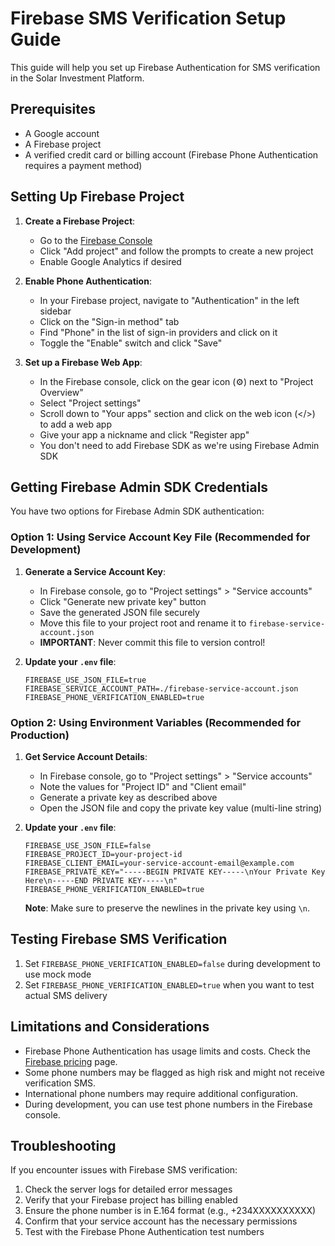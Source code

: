 # Firebase SMS Verification Setup Guide

This guide will help you set up Firebase Authentication for SMS verification in the Solar Investment Platform.

## Prerequisites

- A Google account
- A Firebase project
- A verified credit card or billing account (Firebase Phone Authentication requires a payment method)

## Setting Up Firebase Project

1. **Create a Firebase Project**:
   - Go to the [Firebase Console](https://console.firebase.google.com/)
   - Click "Add project" and follow the prompts to create a new project
   - Enable Google Analytics if desired

2. **Enable Phone Authentication**:
   - In your Firebase project, navigate to "Authentication" in the left sidebar
   - Click on the "Sign-in method" tab
   - Find "Phone" in the list of sign-in providers and click on it
   - Toggle the "Enable" switch and click "Save"

3. **Set up a Firebase Web App**:
   - In the Firebase console, click on the gear icon (⚙️) next to "Project Overview" 
   - Select "Project settings"
   - Scroll down to "Your apps" section and click on the web icon (</>) to add a web app
   - Give your app a nickname and click "Register app"
   - You don't need to add Firebase SDK as we're using Firebase Admin SDK

## Getting Firebase Admin SDK Credentials

You have two options for Firebase Admin SDK authentication:

### Option 1: Using Service Account Key File (Recommended for Development)

1. **Generate a Service Account Key**:
   - In Firebase console, go to "Project settings" > "Service accounts"
   - Click "Generate new private key" button
   - Save the generated JSON file securely
   - Move this file to your project root and rename it to `firebase-service-account.json`
   - **IMPORTANT**: Never commit this file to version control!

2. **Update your `.env` file**:
   ```
   FIREBASE_USE_JSON_FILE=true
   FIREBASE_SERVICE_ACCOUNT_PATH=./firebase-service-account.json
   FIREBASE_PHONE_VERIFICATION_ENABLED=true
   ```

### Option 2: Using Environment Variables (Recommended for Production)

1. **Get Service Account Details**:
   - In Firebase console, go to "Project settings" > "Service accounts"
   - Note the values for "Project ID" and "Client email"
   - Generate a private key as described above
   - Open the JSON file and copy the private key value (multi-line string)

2. **Update your `.env` file**:
   ```
   FIREBASE_USE_JSON_FILE=false
   FIREBASE_PROJECT_ID=your-project-id
   FIREBASE_CLIENT_EMAIL=your-service-account-email@example.com
   FIREBASE_PRIVATE_KEY="-----BEGIN PRIVATE KEY-----\nYour Private Key Here\n-----END PRIVATE KEY-----\n"
   FIREBASE_PHONE_VERIFICATION_ENABLED=true
   ```

   **Note**: Make sure to preserve the newlines in the private key using `\n`.

## Testing Firebase SMS Verification

1. Set `FIREBASE_PHONE_VERIFICATION_ENABLED=false` during development to use mock mode
2. Set `FIREBASE_PHONE_VERIFICATION_ENABLED=true` when you want to test actual SMS delivery

## Limitations and Considerations

- Firebase Phone Authentication has usage limits and costs. Check the [Firebase pricing](https://firebase.google.com/pricing) page.
- Some phone numbers may be flagged as high risk and might not receive verification SMS.
- International phone numbers may require additional configuration.
- During development, you can use test phone numbers in the Firebase console.

## Troubleshooting

If you encounter issues with Firebase SMS verification:

1. Check the server logs for detailed error messages
2. Verify that your Firebase project has billing enabled
3. Ensure the phone number is in E.164 format (e.g., +234XXXXXXXXXX)
4. Confirm that your service account has the necessary permissions
5. Test with the Firebase Phone Authentication test numbers 